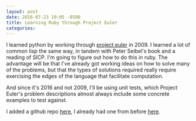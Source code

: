 ```yaml
---
layout: post
date: 2016-07-23 19:05 -0500
title: Learning Ruby through Project Euler
categories: 
---
```


I learned python by working through [project euler](http://projecteuler.net/) in 2009.
I learned a lot of common lisp the same way, in tandem with Peter Seibel's book and
a reading of SICP. I'm going to figure out how to do this in ruby. The advantage
will be that I've already got working ideas on how to solve many of the problems,
but that the types of solutions required really require exercising the edges of the
language that facilitate computation.

And since it's 2016 and not 2009, I'll be using unit tests, which Project Euler's
problem descriptions almost always include some concrete examples to test against.

I added a github repo [here](https://github.com/djuber/euler-ruby),
I already had one from before [here](https://github.com/djuber/project-euler).

